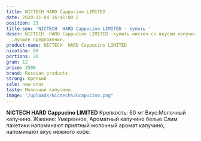 ```yaml
---
title: NICTECH HARD Cappucino LIMITED
date: 2020-11-04 16:41:00 Z
position: 23
title-seo: 'NICTECH  HARD Cappucino LIMITED - купить '
descr: NICTECH  HARD Cappucino LIMITED -купить никтеч со вкусом капучино в Казахстане
  ,лучшее предложение.
product-name: NICTECH  HARD Cappucino LIMITED
nicotine: 60
portions: 20
gram: 12
price: 2500
brand: Russian products
strong: Крепкий
sale: new-snus
taste: Молочный капучино.
image: "/uploads/Nictech%20capucino.png"
---
```


**NICTECH HARD Cappucino LIMITED**
Крепкость: 60 мг 
Вкус:Молочный капучино.
Жжение: Умеренное, Ароматный капучино белые Слим пакетики напоминают приятный молочный аромат капучино, напоминают вкус нежного кофе.